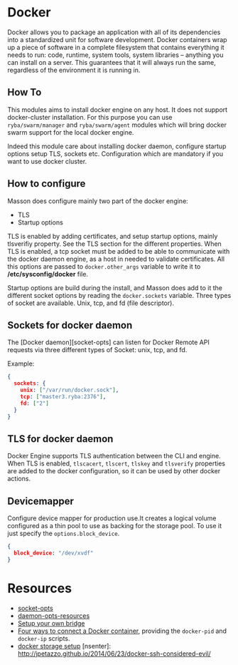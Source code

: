 
# Docker

Docker allows you to package an application with all of its dependencies into a
standardized unit for software development. Docker containers wrap up a piece of
software in a complete filesystem that contains everything it needs to run:
code, runtime, system tools, system libraries – anything you can install on a
server. This guarantees that it will always run the same, regardless of the
environment it is running in. 

## How To

This modules aims to install docker engine on any host. It does not support docker-cluster
installation. For this purpose you can use `ryba/swarm/manager` and `ryba/swarm/agent`
modules which will bring docker swarm support for the local docker engine.

Indeed this module care about installing docker daemon, configure startup options
setup TLS, sockets etc. Configuration which are mandatory if you want to use docker cluster.

## How to configure

Masson does configure mainly two part of the docker engine:
- TLS
- Startup options

TLS is enabled by adding certificates, and setup startup options, mainly tlsverifiy property.
See the TLS section for the different properties.
When TLS is enabled, a tcp socket must be added to be able to communicate with the docker
daemon engine, as a host in needed to validate certificates. All this options are passed
to `docker.other_args` variable to write it to __/etc/sysconfig/docker__ file.

Startup options are build during the install, and Masson does add to it the different
socket options by reading the `docker.sockets` variable. Three types of socket are available.
Unix, tcp, and fd (file descriptor).

## Sockets for docker daemon

The [Docker daemon][socket-opts] can listen for Docker Remote API requests via three different
types of Socket: unix, tcp, and fd.

Example:

```json
{
  sockets: {
    unix: ["/var/run/docker.sock"],
    tcp: ["master3.ryba:2376"],
    fd: ["2"]
  }
}
```

## TLS for docker daemon

Docker Engine supports TLS authentication between the CLI and engine.
When TLS is enabled, `tlscacert`, `tlscert`, `tlskey` and `tlsverify` properties
are added to the docker configuration, so it can be used by other docker actions.

## Devicemapper

Configure device mapper for production use.It creates a logical volume configured
as a thin pool to use as backing for the storage pool.
To use it just specify the `options.block_device`.

```json
{
  block_device: "/dev/xvdf"
}
```

# Resources

- [socket-opts](https://docs.docker.com/engine/reference/commandline/dockerd/#/daemon-socket-option)
- [daemon-opts-resources](https://github.com/moby/moby/issues/21701)
- [Setup your own bridge](http://jpetazzo.github.io/2013/10/16/configure-docker-bridge-network/)
- [Four ways to connect a Docker container](http://blog.oddbit.com/2014/08/11/four-ways-to-connect-a-docker/), providing the `docker-pid` and `docker-ip` scripts.
- [docker storage setup](https://github.com/projectatomic/container-storage-setup)
[nsenter]: http://jpetazzo.github.io/2014/06/23/docker-ssh-considered-evil/
